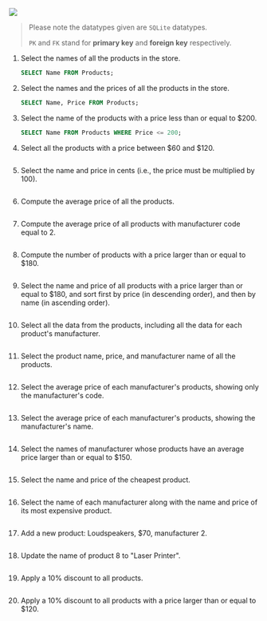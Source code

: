 ![](https://upload.wikimedia.org/wikipedia/commons/b/b2/Computer-store-db.png)

> Please note the datatypes given are `SQLite` datatypes.
>
> `PK` and `FK` stand for **primary key** and **foreign key** respectively.


1. Select the names of all the products in the store.

    ```sql
    SELECT Name FROM Products;
    ```

2. Select the names and the prices of all the products in the store.

    ```sql
    SELECT Name, Price FROM Products;
    ```

3. Select the name of the products with a price less than or equal to $200.

    ```sql
    SELECT Name FROM Products WHERE Price <= 200;
    ```

4. Select all the products with a price between $60 and $120.

```

```

5. Select the name and price in cents (i.e., the price must be multiplied by 100).

```

```

6. Compute the average price of all the products.

```

```

7. Compute the average price of all products with manufacturer code equal to 2.

```

```

8. Compute the number of products with a price larger than or equal to $180.

```

```

9. Select the name and price of all products with a price larger than or equal to $180, and sort first by price (in descending order), and then by name (in ascending order).

```

```

10. Select all the data from the products, including all the data for each product's manufacturer.

```

```

11. Select the product name, price, and manufacturer name of all the products.

```

```

12. Select the average price of each manufacturer's products, showing only the manufacturer's code.

```

```

13. Select the average price of each manufacturer's products, showing the manufacturer's name.

```

```

14. Select the names of manufacturer whose products have an average price larger than or equal to $150.

```

```

15. Select the name and price of the cheapest product.

```

```

16. Select the name of each manufacturer along with the name and price of its most expensive product.

```

```

17. Add a new product: Loudspeakers, $70, manufacturer 2.

```

```

18. Update the name of product 8 to "Laser Printer".

```

```

19. Apply a 10% discount to all products.

```

```

20. Apply a 10% discount to all products with a price larger than or equal to $120.

```

```